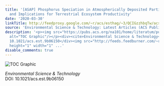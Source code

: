 ```yaml
---
title: '[ASAP] Phosphorus Speciation in Atmospherically Deposited Particulate Matter
  and Implications for Terrestrial Ecosystem Productivity'
date: '2020-03-30'
linkTitle: http://feedproxy.google.com/~r/acs/esthag/~3/QCIGzzhbqTw/acs.est.9b06150
source: 'Environmental Science & Technology: Latest Articles (ACS Publications)'
description: '<p><img src="https://pubs.acs.org/na101/home/literatum/publisher/achs/journals/content/esthag/0/esthag.ahead-of-print/acs.est.9b06150/20200330/images/medium/es9b06150_0004.gif"
  alt="TOC Graphic"/></p><div><cite>Environmental Science & Technology</cite></div><div>DOI:
  10.1021/acs.est.9b06150</div><img src="http://feeds.feedburner.com/~r/acs/esthag/~4/QCIGzzhbqTw"
  height="1" width="1" ...'
disable_comments: true
---
```

<p><img src="https://pubs.acs.org/na101/home/literatum/publisher/achs/journals/content/esthag/0/esthag.ahead-of-print/acs.est.9b06150/20200330/images/medium/es9b06150_0004.gif" alt="TOC Graphic"/></p><div><cite>Environmental Science & Technology</cite></div><div>DOI: 10.1021/acs.est.9b06150</div><img src="http://feeds.feedburner.com/~r/acs/esthag/~4/QCIGzzhbqTw" height="1" width="1" ...